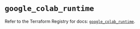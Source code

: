 # `google_colab_runtime`

Refer to the Terraform Registry for docs: [`google_colab_runtime`](https://registry.terraform.io/providers/hashicorp/google-beta/6.49.3/docs/resources/google_colab_runtime).

